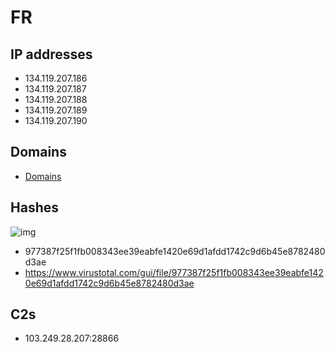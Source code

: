 # FR

## IP addresses

- 134.119.207.186
- 134.119.207.187
- 134.119.207.188
- 134.119.207.189
- 134.119.207.190

## Domains

- [Domains](./domains.txt)

## Hashes

![img](https://www.apklab.io/apkicon.png?iconid=4313dc1434c41ac4c1afb93d074886ac59814a0d)

- 977387f25f1fb008343ee39eabfe1420e69d1afdd1742c9d6b45e8782480d3ae
- https://www.virustotal.com/gui/file/977387f25f1fb008343ee39eabfe1420e69d1afdd1742c9d6b45e8782480d3ae

## C2s

- 103.249.28.207:28866
